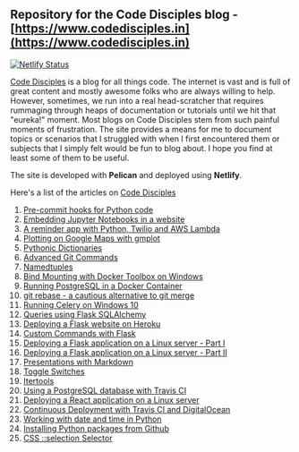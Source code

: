 ## Repository for the Code Disciples blog - [https://www.codedisciples.in](https://www.codedisciples.in)

[![Netlify Status](https://api.netlify.com/api/v1/badges/654d61ed-8d1f-47bb-8105-5dd94d58d98f/deploy-status)](https://app.netlify.com/sites/cranky-boyd-328430/deploys)

[Code Disciples](https://www.codedisciples.in) is a blog for all things code. The internet is vast and is full of great content and mostly awesome folks who are always willing to help. However, sometimes, we run into a real head-scratcher that requires rummaging through heaps of documentation or tutorials until we hit that "eureka!" moment. Most blogs on Code Disciples stem from such painful moments of frustration. The site provides a means for me to document topics or scenarios that I struggled with when I first encountered them or subjects that I simply felt would be fun to blog about. I hope you find at least some of them to be useful.

The site is developed with **Pelican** and deployed using **Netlify**.

Here's a list of the articles on [Code Disciples](https://www.codedisciples.in)

1. [Pre-commit hooks for Python code](https://codedisciples.in/pre-commit.html)
2. [Embedding Jupyter Notebooks in a website](https://codedisciples.in/embedding-jupyter.html)
3. [A reminder app with Python, Twilio and AWS Lambda](https://codedisciples.in/reminders.html)
4. [Plotting on Google Maps with gmplot](https://codedisciples.in/google-map-plots.html)
5. [Pythonic Dictionaries](https://codedisciples.in/pythonic-dictionaries.html)
6. [Advanced Git Commands](https://codedisciples.in/advanced-git.html)
7. [Namedtuples](https://codedisciples.in/named-tuples.html)
8. [Bind Mounting with Docker Toolbox on Windows](https://codedisciples.in/docker-bind-mounts.html)
9. [Running PostgreSQL in a Docker Container](https://codedisciples.in/docker-postgres.html)
10. [git rebase - a cautious alternative to git merge](https://codedisciples.in/git-rebase.html)
11. [Running Celery on Windows 10](https://codedisciples.in/celery-windows.html)
12. [Queries using Flask SQLAlchemy](https://codedisciples.in/flask-sqlalchemy-queries.html)
13. [Deploying a Flask website on Heroku](https://codedisciples.in/flask-heroku.html)
14. [Custom Commands with Flask](https://codedisciples.in/flask-commands.html)
15. [Deploying a Flask application on a Linux server - Part I](https://www.codedisciples.in/linux-vps-deployment1.html)
16. [Deploying a Flask application on a Linux server - Part II](https://www.codedisciples.in/linux-vps-deployment2.html)
17. [Presentations with Markdown](https://www.codedisciples.in/markdown-presentations.html)
18. [Toggle Switches](https://www.codedisciples.in/toggle-switches.html)
19. [Itertools](https://www.codedisciples.in/itertools.html)
20. [Using a PostgreSQL database with Travis CI](https://www.codedisciples.in/travis-postgres.html)
21. [Deploying a React application on a Linux server ](https://www.codedisciples.in/react-deployment.html)
22. [Continuous Deployment with Travis CI and DigitalOcean](https://www.codedisciples.in/travis-digitalocean.html)
23. [Working with date and time in Python](https://www.codedisciples.in/datetime.html)
24. [Installing Python packages from Github ](https://www.codedisciples.in/github-install.html)
25. [CSS ::selection Selector ](https://www.codedisciples.in/css-selection.html)
